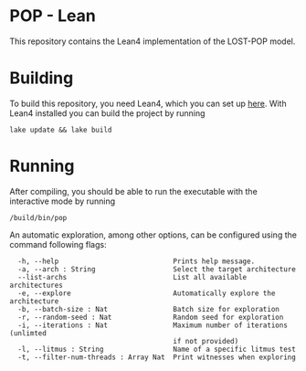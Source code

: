 # POP - Lean

This repository contains the Lean4 implementation of the LOST-POP model.

# Building

To build this repository, you need Lean4, which you can set up [here](https://leanprover.github.io/lean4/doc/quickstart.html).
With Lean4 installed you can build the project by running
```
lake update && lake build
```

# Running

After compiling, you should be able to run the executable with the interactive mode by running
```
/build/bin/pop
```

An automatic exploration, among other options, can be configured using the command following flags:
```
  -h, --help                            Prints help message.
  -a, --arch : String                   Select the target architecture
  --list-archs                          List all available architectures
  -e, --explore                         Automatically explore the architecture
  -b, --batch-size : Nat                Batch size for exploration
  -r, --random-seed : Nat               Random seed for exploration
  -i, --iterations : Nat                Maximum number of iterations (unlimted
                                        if not provided)
  -l, --litmus : String                 Name of a specific litmus test
  -t, --filter-num-threads : Array Nat  Print witnesses when exploring
```
